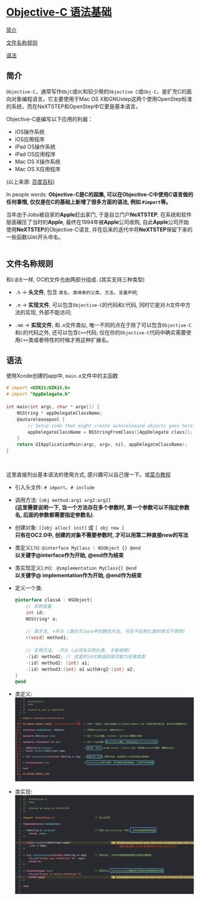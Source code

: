 # [Objective-C 语法基础](https://puffhub.github.io/)



[简介](#简介)

[文件名称规则](#文件名称规则)

[语法](#语法)


## 简介
```Objective-C```，通常写作```ObjC```或```OC```和较少用的```Objective C```或```Obj-C```，是扩充C的面向对象编程语言。它主要使用于Mac OS X和GNUstep这两个使用OpenStep标准的系统，而在NeXTSTEP和OpenStep中它更是基本语言。

Objective-C是编写以下应用的利器：

- iOS操作系统
- iOS应用程序
- iPad OS操作系统
- iPad OS应用程序
- Mac OS X操作系统
- Mac OS X应用程序

(以上来源: [百度百科](https://baike.baidu.com/item/Objective-C))

In people words: **Objective-C是C的超集, 可以在Objective-C中使用C语言做的任何事情, 仅仅是在C的基础上新增了很多方面的语法, 例如 ```#import```等。**

当年由于Jobs被自家的**Apple**赶出家门, 于是自立门户**NeXTSTEP**, 在系统和软件层面碾压了当时的**Apple**, 最终在1994年被**Apple**公司收购, 自此**Apple**公司开始使用**NeXTSTEP**的Objective-C语言, 并在后来的迭代中将**NeXTSTEP**保留下来的一些函数以```NS```开头命名。
<br /><br />


## 文件名称规则
和```C语言```一样, OC的文件也由两部分组成. (其实支持三种类型)

- ```.h``` ->  **头文件**, 包含 ```类名```、```类继承的父类```、```方法```、```变量声明```; 

- ```.m``` -> **实现文件**, 可以包含```Objective-C```的代码和```C```代码, 同时它是对.h文件中方法的实现, 外部不能访问;

- ```.mm``` -> **实现文件**,  和```.m```文件类似, 唯一不同的点在于除了可以包含```Objective-C```和```C```的代码之外, 还可以包含```C++```代码; 仅在你的```Objective-C```代码中确实需要使用```C++```类或者特性的时候才用这种扩展名。



## 语法
使用Xcode创建的app中, ```main.m```文件中的主函数

```objectivec
# import <UIKit/UIKit.h> 
# import "AppDelegate.h"
	
int main(int argc, char * argv[]) {
    NSString * appDelegateClassName;
    @autoreleasepool {
        // Setup code that might create autoreleased objects goes here.
        appDelegateClassName = NSStringFromClass([AppDelegate class]);
    }
    return UIApplicationMain(argc, argv, nil, appDelegateClassName);
}
```
<br />

这里直接列出基本语法的使用方式, 感兴趣可以自己搜一下。或[菜鸟教程](https://www.runoob.com/w3cnote/objective-c-tutorial.html)

-  引入头文件: ```# import```、```# include```

-  调用方法: ``` [obj method:arg1 arg2:arg2] ```
<br />**(这里需要说明一下, 当一个方法存在多个参数时, 第一个参数可以不指定参数名, 后面的参数都需要指定参数名)**.

-  创建对象: ```[[obj alloc] init]``` 或 ```[ obj new ]``` 
<br /> **只有在OC2.0中, 创建的对象不需要参数时, 才可以用第二种直接new的写法**

-  类定义(.h): ```@interface MyClass : NSObject {} @end```
<br />**以关键字@interface作为开始, @end作为结束**

- 类实现定义(.m): ``` @implementation MyClass{} @end```
<br />**以关键字@ implementation作为开始, @end作为结束**

- 定义一个类: 

	```objectivec
	@interface classA : NSObject{
		// 实例变量
		int id;
		NSString* a; 
		
		// 类方法, +开头 (类似于Java中的静态方法, 可在不实例化类的情况下调用)
		+(void) method1;
		
		// 实例方法, -开头 (必须先实例化类, 才能调用)
		-(id) method2; // 这里的id代表返回值可能为任意类型
		-(id) method2: (int) a1;
		-(id) method3:(int) a1 withArg2:(int) a2;
	}
	@end
	```

- 类定义:
	![简单的类定义](imgs/OC-class-header.png)
- 类实现:
	![简单的类实现](imgs/OC-class-implementation.jpg)
	




























